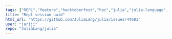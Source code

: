 ```yaml
---
tags: ["REPL","feature","hacktoberfest","hpc","julia","julia-language","machine-learning","numerical","programming-language","science","scientific"]
title: "Repl session uuid"
html_url: "https://github.com/JuliaLang/julia/issues/44681"
user: "jariji"
repo: "JuliaLang/julia"
---
```


